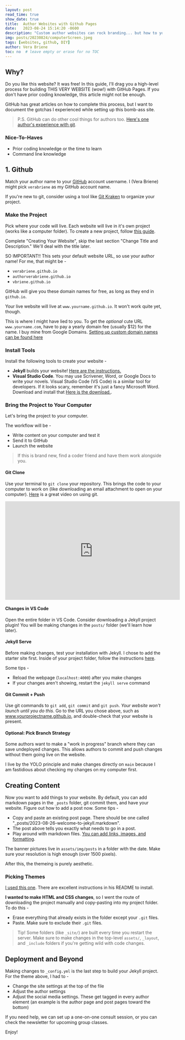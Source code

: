 ```yaml
---
layout: post
read_time: true
show_date: true
title:  Author Websites with Github Pages
date:   2023-08-24 15:14:20 -0600
description: "Custom author websites can rock branding... but how to you set one up for free?"
img: posts/20230824/computerScreen.jpeg
tags: [websites, github, DIY]
author: Vera Briene
toc: no  # leave empty or erase for no TOC
---
```


## Why?

Do you like this website? It was free! In this guide, I'll drag you a high-level process for building THIS VERY WEBSITE (wow!) with GitHub Pages. If you don't have prior coding knowledge, this article might not be enough.

GitHub has great articles on how to complete this process, but I want to document the gotchas I experienced while setting up this bomb-ass site. 

> P.S. GitHub can do other cool things for authors too. [Here's one author's experience with git](https://www.gitkraken.com/gitkon/git-for-writers).

### Nice-To-Haves

- Prior coding knowledge or the time to learn
- Command line knowledge

## 1. Github

Match your author name to your [GitHub](www.github.com) account username. I (Vera Briene) might pick `verabriene` as my GitHub account name.

If you're new to git, consider using a tool like [Git Kraken](https://www.gitkraken.com/) to organize your project. 

### Make the Project

Pick where your code will live. Each website will live in it's own project (works like a computer folder). To create a new project, follow [this guide](https://docs.github.com/en/pages/quickstart#creating-your-website).

Complete "Creating Your Website", skip the last section "Change Title and Description." We'll deal with the title later.

SO IMPORTANT!! This sets your default website URL, so use your author name! For me, that might be -
- `verabriene.github.io`
- `authorverabriene.github.io`
- `vbriene.github.io`

GitHub will give you these domain names for free, as long as they end in `github.io`. 

Your live website will live at `www.yourname.github.io`. It won't work quite yet, though.

This is where I might have lied to you. To get the *optional* cute URL `www.yourname.com`, have to pay a yearly domain fee (usually $12) for the name. I buy mine from Google Domains. [Setting up custom domain names can be found here](https://docs.github.com/en/pages/configuring-a-custom-domain-for-your-github-pages-site/managing-a-custom-domain-for-your-github-pages-site)

### Install Tools

Install the following tools to create your website -
- **Jekyll** builds your website! [Here are the instructions.](https://jekyllrb.com/docs/installation/)
- **Visual Studio Code**. You may use Scrivener, Word, or Google Docs to write your novels. Visual Studio Code (VS Code) is a similar tool for developers. If it looks scary, remember it's just a fancy Microsoft Word. Download and install that [Here is the download.](https://code.visualstudio.com/download).

### Bring the Project to Your Computer

Let's bring the project to your computer. 

The workflow will be -
- Write content on your computer and test it
- Send it to GitHub
- Launch the website

> If this is brand new, find a coder friend and have them work alongside you. 

#### Git Clone

Use your terminal to `git clone` your repository. This brings the code to your computer to work on (like downloading an email attachment to open on your computer). [Here](https://youtu.be/8JJ101D3knE?si=kK52Btu97jP030ZT) is a great video on using git. 

<iframe width="560" height="315" src="https://www.youtube.com/embed/8JJ101D3knE?si=gaChcmFbR_ee-c9u" title="YouTube video player" frameborder="0" allow="accelerometer; autoplay; clipboard-write; encrypted-media; gyroscope; picture-in-picture; web-share" allowfullscreen></iframe>

#### Changes in VS Code

Open the entire folder in VS Code. Consider downloading a Jekyll project plugin! You will be making changes in the `posts/` folder (we'll learn how later).

#### Jekyll Serve

Before making changes, test your installation with Jekyll. I chose to add the starter site first. Inside of your project folder, follow the instructions [here](https://jekyllrb.com/docs/).

Some tips -
- Reload the webpage (`localhost:4000`) after you make changes
- If your changes aren't showing, restart the `jekyll serve` command 

#### Git Commit + Push

Use git commands to `git add`, `git commit` and `git push`. *Your website won't launch until you do this*. Go to the URL you chose above, such as www.yourprojectname.github.io, and double-check that your website is present. 

#### Optional: Pick Branch Strategy

Some authors want to make a "work in progress" branch where they can save undeployed changes. This allows authors to commit and push changes without them going live on the website. 

I live by the YOLO principle and make changes directly on `main` because I am fastidious about checking my changes on my computer first. 

## Creating Content 

Now you want to add things to your website. By default, you can add markdown pages in the `_posts` folder, git commit them, and have your website. Figure out how to add a post now. Some tips -
- Copy and paste an existing post page. There should be one called "_posts/2023-08-26-welcome-to-jekyll.markdown".
- The post above tells you exactly what needs to go in a post.
- Play around with markdown files. [You can add links, images, and formatting](https://docs.github.com/en/get-started/writing-on-github/getting-started-with-writing-and-formatting-on-github/basic-writing-and-formatting-syntax).

The banner pictures live in `assets/img/posts` in a folder with the date. Make sure your resolution is high enough (over 1500 pixels).

After this, the themeing is purely aesthetic. 

### Picking Themes

[I used this one](https://www.bestjekyllthemes.com/theme/the-mvm-the-mvm.github.io/). There are excellent instructions in his README to install.

**I wanted to make HTML and CSS changes**, so I went the route of downloading the project manually and copy-pasting into my project folder. To do this -
- Erase everything that already exists in the folder except your `.git` files.
- Paste. Make sure to exclude their `.git` files.

> Tip! Some folders (like `_site/`) are built every time you restart the server. Make sure to make changes in the top-level `assets/`, `_layout`, and `_include` folders if you're getting wild with code changes.

## Deployment and Beyond

Making changes to `_config.yml` is the last step to build your Jekyll project. For the theme above, I had to -
- Change the site settings at the top of the file
- Adjust the author settings
- Adjust the social media settings. These get tagged in every author element (an example is the author page and post pages toward the bottom)

If you need help, we can set up a one-on-one consult session, or you can check the newsletter for upcoming group classes. 

Enjoy!
